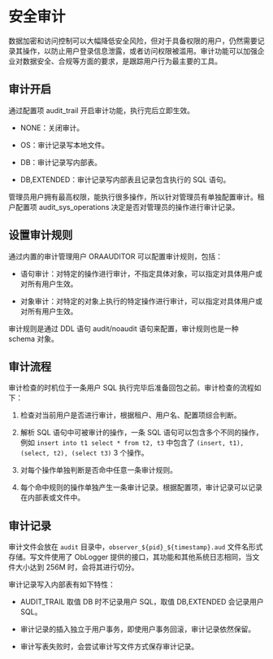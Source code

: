 安全审计 
=========================

数据加密和访问控制可以大幅降低安全风险，但对于具备权限的用户，仍然需要记录其操作，以防止用户登录信息泄露，或者访问权限被滥用。审计功能可以加强企业对数据安全、合规等方面的要求，是跟踪用户行为最主要的工具。

审计开启 
-------------------------

通过配置项 audit_trail 开启审计功能，执行完后立即生效。

* NONE：关闭审计。

  

* OS：审计记录写本地文件。

  

* DB：审计记录写内部表。

  

* DB,EXTENDED：审计记录写内部表且记录包含执行的 SQL 语句。

  




管理员用户拥有最高权限，能执行很多操作，所以针对管理员有单独配置审计。租户配置项 audit_sys_operations 决定是否对管理员的操作进行审计记录。

设置审计规则 
---------------------------

通过内置的审计管理用户 ORAAUDITOR 可以配置审计规则，包括：

* 语句审计：对特定的操作进行审计，不指定具体对象，可以指定对具体用户或对所有用户生效。

  

* 对象审计：对特定的对象上执行的特定操作进行审计，可以指定对具体用户或对所有用户生效。

  




审计规则是通过 DDL 语句 audit/noaudit 语句来配置，审计规则也是一种 schema 对象。

审计流程 
-------------------------

审计检查的时机位于一条用户 SQL 执行完毕后准备回包之前。审计检查的流程如下：

1. 检查对当前用户是否进行审计，根据租户、用户名、配置项综合判断。

   

2. 解析 SQL 语句中可被审计的操作，一条 SQL 语句可以包含多个不同的操作，例如 `insert into t1 select * from t2, t3` 中包含了 `(insert, t1), (select, t2), (select t3)` 3 个操作。

   

3. 对每个操作单独判断是否命中任意一条审计规则。

   

4. 每个命中规则的操作单独产生一条审计记录。根据配置项，审计记录可以记录在内部表或文件中。

   




审计记录 
-------------------------

审计文件会放在 `audit` 目录中，`observer_${pid}_${timestamp}.aud` 文件名形式存储。写文件使用了 ObLogger 提供的接口，其功能和其他系统日志相同，当文件大小达到 256M 时，会将其进行切分。

审计记录写入内部表有如下特性：

* AUDIT_TRAIL 取值 DB 时不记录用户 SQL，取值 DB,EXTENDED 会记录用户 SQL。

  

* 审计记录的插入独立于用户事务，即使用户事务回滚，审计记录依然保留。

  

* 审计写表失败时，会尝试审计写文件方式保存审计记录。

  








